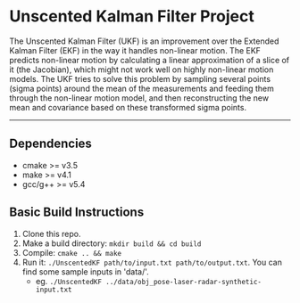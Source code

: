 # Unscented Kalman Filter Project
The Unscented Kalman Filter (UKF) is an improvement over the Extended Kalman Filter (EKF) in the way it handles non-linear motion. The EKF predicts non-linear motion by calculating a linear approximation of a slice of it (the Jacobian), which might not work well on highly non-linear motion models. The UKF tries to solve this problem by sampling several points (sigma points) around the mean of the measurements and feeding them through the non-linear motion model, and then reconstructing the new mean and covariance based on these transformed sigma points.

---

## Dependencies

* cmake >= v3.5
* make >= v4.1
* gcc/g++ >= v5.4

## Basic Build Instructions

1. Clone this repo.
2. Make a build directory: `mkdir build && cd build`
3. Compile: `cmake .. && make`
4. Run it: `./UnscentedKF path/to/input.txt path/to/output.txt`. You can find
   some sample inputs in 'data/'.
    - eg. `./UnscentedKF ../data/obj_pose-laser-radar-synthetic-input.txt`
